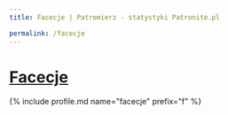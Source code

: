 ```yaml
---
title: Facecje | Patromierz - statystyki Patronite.pl

permalink: /facecje
---
```


# [Facecje](https://patronite.pl/facecje)

{% include profile.md name="facecje" prefix="f" %}

